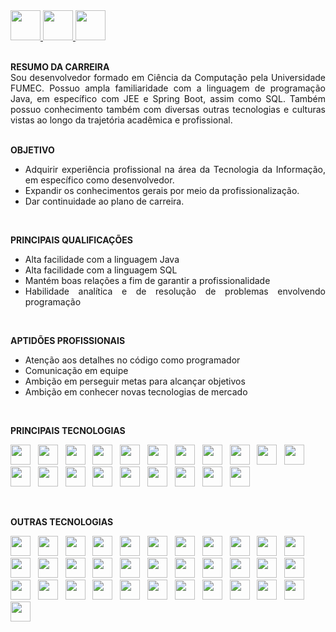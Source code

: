 <a href="https://github.com/Edd002">
  <img src="https://cdn-icons-png.flaticon.com/512/733/733609.png" width="48px" height="48px">
</a>

<a href="mailto:edduarddollima@gmail.com">
  <img src="https://cdn-icons-png.flaticon.com/512/331/331389.png" width="48px" height="48px">
</a>

<a href="https://www.linkedin.com/in/eduardo-augusto-lima-pereira/">
  <img src="https://cdn-icons-png.flaticon.com/512/1384/1384014.png" width="48px" height="48px">
</a>

<br />
<br />

<div align="justify">
 
**RESUMO DA CARREIRA**
<br />
  Sou desenvolvedor formado em Ciência da Computação pela Universidade FUMEC. Possuo ampla familiaridade com a linguagem de programação Java, em específico com JEE e Spring Boot, assim como SQL. Também possuo conhecimento também com diversas outras tecnologias e culturas vistas ao longo da trajetória acadêmica e profissional.
<br /><br />

**OBJETIVO**
  - Adquirir experiência profissional na área da Tecnologia da Informação, em específico como desenvolvedor.
  - Expandir os conhecimentos gerais por meio da profissionalização.
  - Dar continuidade ao plano de carreira.
<br />

**PRINCIPAIS QUALIFICAÇÕES**
  - Alta facilidade com a linguagem Java
  - Alta facilidade com a linguagem SQL
  - Mantém boas relações a fim de garantir a profissionalidade
  - Habilidade analítica e de resolução de problemas envolvendo programação
<br />

**APTIDÕES PROFISSIONAIS**
- Atenção aos detalhes no código como programador
- Comunicação em equipe
- Ambição em perseguir metas para alcançar objetivos
- Ambição em conhecer novas tecnologias de mercado

</div>

<br />

**PRINCIPAIS TECNOLOGIAS**

<code><a href="https://www.java.com/pt-BR" rel="nofollow"><img height="32" src="https://cdn.iconscout.com/icon/free/png-512/java-60-1174953.png"></a></code>
&nbsp;
<code><a href="https://www.mysql.com" rel="nofollow"><img height="32" src="https://cdn.iconscout.com/icon/free/png-512/mysql-12-556000.png"></a></code>
&nbsp;
<code><a href="https://www.postgresql.org" rel="nofollow"><img height="32" src="https://cdn.icon-icons.com/icons2/2415/PNG/512/postgresql_plain_wordmark_logo_icon_146390.png"></a></code>
&nbsp;
<code><a href="https://www.h2database.com/html/main.html" rel="nofollow"><img height="32" src="https://www.h2database.com/html/images/h2-logo-2.png"></a></code>
&nbsp;
<code><a href="https://github.com" rel="nofollow"><img height="32" src="https://cdn.iconscout.com/icon/free/png-512/github-84-436555.png"></a></code>
&nbsp;
<code><a href="https://www.eclipse.org" rel="nofollow"><img height="32" src="https://cdn.iconscout.com/icon/free/png-256/eclipse-14-282371.png"></a></code>
&nbsp;
<code><a href="https://spring.io" rel="nofollow"><img height="32" src="https://cdn.iconscout.com/icon/free/png-256/spring-16-283031.png"></a></code>
&nbsp;
<code><a href="https://swagger.io" rel="nofollow"><img height="32" src="https://avatars0.githubusercontent.com/u/7658037?v=3&s=200"></a></code>
&nbsp;
<code><a href="https://code.visualstudio.com" rel="nofollow"><img height="32" src="https://upload.wikimedia.org/wikipedia/commons/thumb/9/9a/Visual_Studio_Code_1.35_icon.svg/512px-Visual_Studio_Code_1.35_icon.svg.png"></a></code>
&nbsp;
<code><a href="https://flutter.dev" rel="nofollow"><img height="32" src="https://cdn.iconscout.com/icon/free/png-256/flutter-2038877-1720090.png"></a></code>
&nbsp;
<code><a href="https://dart.dev" rel="nofollow"><img height="32" src="https://upload.wikimedia.org/wikipedia/commons/7/7e/Dart-logo.png"></a></code>
&nbsp;
<code><a href="https://www.w3schools.com/html" rel="nofollow"><img height="32" src="https://cdn-icons-png.flaticon.com/512/5968/5968267.png"></a></code>
&nbsp;
<code><a href="https://www.w3schools.com/css" rel="nofollow"><img height="32" src="https://cdn-icons-png.flaticon.com/512/5968/5968242.png"></a></code>
&nbsp;
<code><a href="https://www.w3schools.com/js" rel="nofollow"><img height="32" src="https://cdn.iconscout.com/icon/free/png-512/javascript-2038874-1720087.png"></a></code>
&nbsp;
<code><a href="https://getbootstrap.com" rel="nofollow"><img height="32" src="https://cdn.iconscout.com/icon/free/png-256/bootstrap-6-1175203.png"></a></code>
&nbsp;
<code><a href="https://www.json.org/json-pt.html" rel="nofollow"><img height="32" src="https://cdn.iconscout.com/icon/premium/png-256-thumb/json-file-2330566-1950407.png"></a></code>
&nbsp;
<code><a href="https://www.postman.com" rel="nofollow"><img height="32" src="https://user-images.githubusercontent.com/2676579/34940598-17cc20f0-f9be-11e7-8c6d-f0190d502d64.png"></a></code>
&nbsp;
<code><a href="https://www.linux.org" rel="nofollow"><img height="32" src="https://cdn.iconscout.com/icon/free/png-256/linux-21-1174928.png"></a></code>
&nbsp;
<code><a href="https://www.atlassian.com/br/software/jira" rel="nofollow"><img height="32" src="https://cdn.iconscout.com/icon/free/png-256/jira-282222.png"></a></code>
&nbsp;
<code><a href="https://azure.microsoft.com/pt-br/products/devops" rel="nofollow"><img height="32" src="https://user-images.githubusercontent.com/10860815/86916754-6b0c9380-c167-11ea-901b-78571ad4065d.png"></a></code>

<br />

**OUTRAS TECNOLOGIAS**

<code><a href="https://www.microsoft.com/pt-br/sql-server" rel="nofollow"><img height="32" src="https://cdn.iconscout.com/icon/free/png-512/sql-4-190807.png"></a></code>
&nbsp;
<code><a href="https://redis.io/" rel="nofollow"><img height="32" src="https://cdn4.iconfinder.com/data/icons/redis-2/1451/Untitled-2-512.png"></a></code>
&nbsp;
<code><a href="https://www.open-std.org/jtc1/sc22/wg14" rel="nofollow"><img height="32" src="https://cdn.iconscout.com/icon/free/png-512/c-57-1175191.png"></a></code>
&nbsp;
<code><a href="https://learn.microsoft.com/pt-br/dotnet/csharp" rel="nofollow"><img height="32" src="https://cdn.iconscout.com/icon/free/png-512/c-sharp-2-569585.png"></a></code>
&nbsp;
<code><a href="https://www.python.org" rel="nofollow"><img height="32" src="https://cdn.iconscout.com/icon/free/png-512/python-2-226051.png"></a></code>
&nbsp;
<code><a href="https://jupyter.org" rel="nofollow"><img height="32" src="https://upload.wikimedia.org/wikipedia/commons/thumb/3/38/Jupyter_logo.svg/207px-Jupyter_logo.svg.png"></a></code>
&nbsp;
<code><a href="https://www.uml.org" rel="nofollow"><img height="32" src="https://upload.wikimedia.org/wikipedia/commons/thumb/d/d5/UML_logo.svg/512px-UML_logo.svg.png"></a></code>
&nbsp;
<code><a href="https://subversion.apache.org" rel="nofollow"><img height="32" src="https://cdn.iconscout.com/icon/free/png-256/subversion-3521748-2945192.png"></a></code>
&nbsp;
<code><a href="https://www.docker.com" rel="nofollow"><img height="32" src="https://cdn-icons-png.flaticon.com/512/919/919853.png"></a></code>
&nbsp;
<code><a href="https://www.heroku.com" rel="nofollow"><img height="32" src="https://cdn-icons-png.flaticon.com/512/873/873120.png"></a></code>
&nbsp;
<code><a href="https://firebase.google.com" rel="nofollow"><img height="32" src="https://cdn.icon-icons.com/icons2/2107/PNG/512/file_type_firebase_icon_130606.png"></a></code>
&nbsp;
<code><a href="https://nodejs.org" rel="nofollow"><img height="32" src="https://cdn.iconscout.com/icon/free/png-512/nodejs-6-569582.png"></a></code>
&nbsp;
<code><a href="https://angular.io" rel="nofollow"><img height="32" src="https://cdn.iconscout.com/icon/free/png-512/angularjs-3-1175272.png"></a></code>
&nbsp;
<code><a href="https://jquery.com" rel="nofollow"><img height="32" src="https://cdn.iconscout.com/icon/free/png-256/jquery-10-1175155.png"></a></code>
&nbsp;
<code><a href="https://www.php.net" rel="nofollow"><img height="32" src="https://cdn.iconscout.com/icon/free/png-512/php-27-226042.png"></a></code>
&nbsp;
<code><a href="https://www.soapui.org" rel="nofollow"><img height="32" src="https://static1.smartbear.co/soapui/media/images/stories/homepage/features/soapui-logo.png"></a></code>
&nbsp;
<code><a href="https://www.microsoft.com" rel="nofollow"><img height="32" src="https://cdn.iconscout.com/icon/free/png-512/microsoft-office-722717.png"></a></code>
&nbsp;
<code><a href="https://powerbi.microsoft.com" rel="nofollow"><img height="32" src="https://upload.wikimedia.org/wikipedia/commons/thumb/c/c9/Power_bi_logo_black.svg/512px-Power_bi_logo_black.svg.png"></a></code>
&nbsp;
<code><a href="https://netbeans.apache.org" rel="nofollow"><img height="32" src="https://upload.wikimedia.org/wikipedia/commons/thumb/9/98/Apache_NetBeans_Logo.svg/416px-Apache_NetBeans_Logo.svg.png"></a></code>
&nbsp;
<code><a href="https://tomcat.apache.org" rel="nofollow"><img height="32" src="https://cdn.iconscout.com/icon/free/png-256/tomcat-2-1175085.png"></a></code>
&nbsp;
<code><a href="https://www.wildfly.org" rel="nofollow"><img height="32" src="https://design.jboss.org/wildfly/logo/final/wildfly_icon_256px.png"></a></code>
&nbsp;
<code><a href="https://ant.apache.org" rel="nofollow"><img height="32" src="https://upload.wikimedia.org/wikipedia/commons/thumb/2/2f/Apache-Ant-logo.svg/320px-Apache-Ant-logo.svg.png"></a></code>
&nbsp;
<code><a href="https://ionicframework.com" rel="nofollow"><img height="32" src="https://cdn.iconscout.com/icon/free/png-256/ionic-5-1175017.png"></a></code>
&nbsp;
<code><a href="https://www.typescriptlang.org" rel="nofollow"><img height="32" src="https://cdn.iconscout.com/icon/free/png-512/typescript-1174965.png"></a></code>
&nbsp;
<code><a href="https://www.android.com" rel="nofollow"><img height="32" src="https://cdn.iconscout.com/icon/free/png-256/android-247-1175275.png"></a></code>
&nbsp;
<code><a href="https://developer.android.com/studio" rel="nofollow"><img height="32" src="https://cdn.iconscout.com/icon/free/png-256/android-studio-3251591-2724643.png"></a></code>
&nbsp;
<code><a href="https://kotlinlang.org" rel="nofollow"><img height="32" src="https://static-00.iconduck.com/assets.00/jb-kotlin-icon-256x256-a8rrb85x.png"></a></code>
&nbsp;
<code><a href="https://www.apple.com" rel="nofollow"><img height="32" src="https://cdn.iconscout.com/icon/free/png-256/apple-263-202445.png"></a></code>
&nbsp;
<code><a href="https://developer.apple.com/xcode" rel="nofollow"><img height="32" src="https://cdn.icon-icons.com/icons2/3053/PNG/512/xcode_macos_bigsur_icon_189539.png"></a></code>
&nbsp;
<code><a href="https://www.swift.com" rel="nofollow"><img height="32" src="https://cdn.iconscout.com/icon/free/png-256/swift-21-1175088.png"></a></code>
&nbsp;
<code><a href="https://www.xml.com" rel="nofollow"><img height="32" src="https://cdn.iconscout.com/icon/free/png-256/xml-file-2330558-1950399.png"></a></code>
&nbsp;
<code><a href="https://miro.com" rel="nofollow"><img height="32" src="https://cdn.iconscout.com/icon/premium/png-256-thumb/miro-3567784-2984008.png"></a></code>
&nbsp;
<code><a href="https://www.virtualbox.org" rel="nofollow"><img height="32" src="https://cdn.iconscout.com/icon/free/png-256/virtualbox-282903.png"></a></code>
&nbsp;
<code><a href="https://www.redmine.org" rel="nofollow"><img height="32" src="https://e7.pngegg.com/pngimages/305/131/png-clipart-redmine-installation-issue-tracking-system-project-management-open-source-software-github-logo-project-management.png"></a></code>
